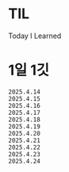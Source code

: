 # TIL
Today I Learned
# 1일 1깃
```
2025.4.14
2025.4.15
2025.4.16
2025.4.17
2025.4.18
2025.4.19
2025.4.20
2025.4.21
2025.4.22
2025.4.23
2025.4.24
```


